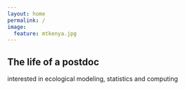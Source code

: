 ```yaml
---
layout: home
permalink: /
image:
  feature: mtkenya.jpg
---
```


<div class="tiles">

<div class="title">
  <h2 class="post-title">The life of a postdoc</h2>
  <p class="post-excerpt">interested in ecological modeling, statistics and computing</p>
</div>
